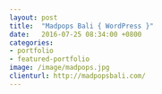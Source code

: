 ```yaml
---
layout: post
title:  "Madpops Bali { WordPress }"
date:   2016-07-25 08:34:00 +0800
categories:
- portfolio
- featured-portfolio
image: /image/madpops.jpg
clienturl: http://madpopsbali.com/
---
```

